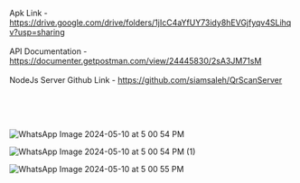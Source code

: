 Apk Link - https://drive.google.com/drive/folders/1jIcC4aYfUY73idy8hEVGjfyqv4SLihqv?usp=sharing  <br /><br />
API Documentation - https://documenter.getpostman.com/view/24445830/2sA3JM71sM <br /><br />
NodeJs Server Github Link - https://github.com/siamsaleh/QrScanServer

<br />
<br />
<br />

![WhatsApp Image 2024-05-10 at 5 00 54 PM](https://github.com/siamsaleh/QrScanApp/assets/55757774/f86ea9a7-e346-4408-b261-db76bbf56577)

![WhatsApp Image 2024-05-10 at 5 00 54 PM (1)](https://github.com/siamsaleh/QrScanApp/assets/55757774/686b69f6-b71b-4793-b4b5-65a6188db68f)

![WhatsApp Image 2024-05-10 at 5 00 55 PM](https://github.com/siamsaleh/QrScanApp/assets/55757774/644cfa1e-abf6-4908-ac60-86184aae15e9)
